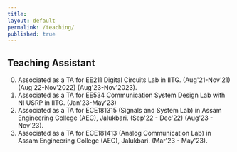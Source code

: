 ```yaml
---
title:
layout: default
permalink: /teaching/
published: true
---
```


## Teaching Assistant

0. Associated as a TA for EE211 Digital Circuits Lab in IITG. (Aug'21-Nov'21) (Aug'22-Nov'2022) (Aug'23-Nov'2023).
1. Associated as a TA for EE534 Communication System Design Lab with NI USRP in IITG. (Jan'23-May'23)
2. Associated as a TA for ECE181315 (Signals and System Lab) in Assam Engineering College (AEC), Jalukbari. (Sep'22 - Dec'22) (Aug'23 - Nov'23).
3. Associated as a TA for ECE181413 (Analog Communication Lab) in Assam Engineering College (AEC), Jalukbari. (Mar'23 - May'23).

